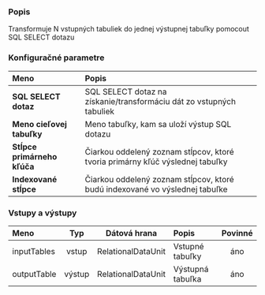 ### Popis

Transformuje N vstupných tabuliek do jednej výstupnej tabuľky pomocout SQL SELECT dotazu

### Konfiguračné parametre

| Meno | Popis |
|:----|:----|
|**SQL SELECT dotaz** | SQL SELECT dotaz na získanie/transformáciu dát zo vstupných tabuliek |
|**Meno cieľovej tabuľky** | Meno tabuľky, kam sa uloží výstup SQL dotazu |
|**Stĺpce primárneho kľúča** | Čiarkou oddelený zoznam stĺpcov, ktoré tvoria primárny kľúč výslednej tabuľky |
|**Indexované stĺpce** | Čiarkou oddelený zoznam stĺpcov, ktoré budú indexované vo výslednej tabuľke |

### Vstupy a výstupy

|Meno |Typ | Dátová hrana | Popis | Povinné |
|:--------|:------:|:------:|:-------------|:---------------------:|
|inputTables |vstup| RelationalDataUnit | Vstupné tabuľky |áno|
|outputTable |výstup| RelationalDataUnit | Výstupná tabuľka |áno|
